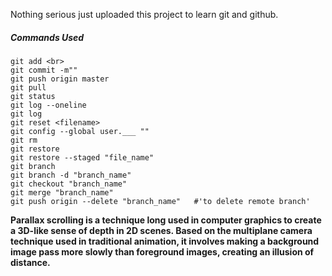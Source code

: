 Nothing serious just uploaded this project to learn git and github.

<h5>Commands Used</h5>

```
git add <br>
git commit -m""  
git push origin master 
git pull  
git status  
git log --oneline  
git log  
git reset <filename>
git config --global user.___ ""  
git rm  
git restore  
git restore --staged "file_name" 
git branch 
git branch -d "branch_name"
git checkout "branch_name"
git merge "branch_name"
git push origin --delete "branch_name"   #'to delete remote branch'
```


<b>Parallax scrolling is a technique long used in computer graphics to create a 3D-like sense of depth in 2D scenes. Based on the multiplane camera technique used in traditional animation, it involves making a background image pass more slowly than foreground images, creating an illusion of distance.</b>

